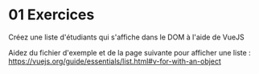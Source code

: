 # 01 Exercices

Créez une liste d'étudiants qui s'affiche dans le DOM à l'aide de VueJS

Aidez du fichier d'exemple et de la page suivante pour afficher une liste : https://vuejs.org/guide/essentials/list.html#v-for-with-an-object
